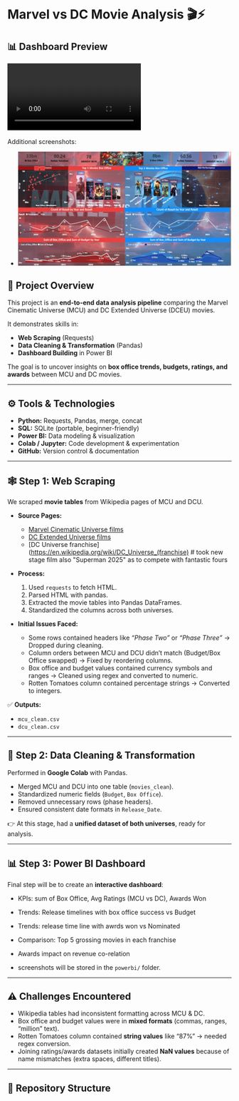# Marvel vs DC Movie Analysis 🎬⚡  

## 📊 Dashboard Preview

![Dashboard](data/videomcdc.mp4)

Additional screenshots:
- ![](data/5.jpg)


## 📌 Project Overview  
This project is an **end-to-end data analysis pipeline** comparing the Marvel Cinematic Universe (MCU) and DC Extended Universe (DCEU) movies.  

It demonstrates skills in:  
- **Web Scraping** (Requests)  
- **Data Cleaning & Transformation** (Pandas)  
- **Dashboard Building** in Power BI  

The goal is to uncover insights on **box office trends, budgets, ratings, and awards** between MCU and DC movies.  

---

## ⚙️ Tools & Technologies  
- **Python:** Requests, Pandas, merge, concat 
- **SQL:** SQLite (portable, beginner-friendly)  
- **Power BI:** Data modeling & visualization  
- **Colab / Jupyter:** Code development & experimentation  
- **GitHub:** Version control & documentation  

---

## 🕸️ Step 1: Web Scraping  
We scraped **movie tables** from Wikipedia pages of MCU and DCU.  

- **Source Pages:**  
  - [Marvel Cinematic Universe films](https://en.wikipedia.org/wiki/Marvel_Cinematic_Universe)  
  - [DC Extended Universe films](https://en.wikipedia.org/wiki/DC_Extended_Universe)
  - [DC Universe franchise](https://en.wikipedia.org/wiki/DC_Universe_(franchise) # took new stage film also "Superman 2025" as to compete with fantastic fours

- **Process:**  
  1. Used `requests` to fetch HTML.  
  2. Parsed HTML with pandas.  
  3. Extracted the movie tables into Pandas DataFrames.  
  4. Standardized the columns across both universes.  

- **Initial Issues Faced:**  
  - Some rows contained headers like *“Phase Two”* or *“Phase Three”* → Dropped during cleaning.  
  - Column orders between MCU and DCU didn’t match (Budget/Box Office swapped) → Fixed by reordering columns.  
  - Box office and budget values contained currency symbols and ranges → Cleaned using regex and converted to numeric.  
  - Rotten Tomatoes column contained percentage strings → Converted to integers.  

✅ **Outputs:**  
- `mcu_clean.csv`  
- `dcu_clean.csv`  

---

## 🧹 Step 2: Data Cleaning & Transformation  
Performed in **Google Colab** with Pandas.  

- Merged MCU and DCU into one table (`movies_clean`).  
- Standardized numeric fields (`Budget`, `Box Office`).  
- Removed unnecessary rows (phase headers).  
- Ensured consistent date formats in `Release_Date`.  

👉 At this stage, had a **unified dataset of both universes**, ready for analysis.  


---

## 📊 Step 3: Power BI Dashboard  
Final step will be to create an **interactive dashboard**:  
- KPIs:  sum of Box Office, Avg Ratings (MCU vs DC), Awards Won
- Trends: Release timelines with box office success vs Budget
- Trends: release time line with awrds won vs Nominated
- Comparison: Top 5 grossing movies in each franchise  
- Awards impact on revenue  co-relation

- screenshots will be stored in the `powerbi/` folder.  

---

## ⚠️ Challenges Encountered  
- Wikipedia tables had inconsistent formatting across MCU & DC.  
- Box office and budget values were in **mixed formats** (commas, ranges, “million” text).  
- Rotten Tomatoes column contained **string values** like “87%” → needed regex conversion.  
- Joining ratings/awards datasets initially created **NaN values** because of name mismatches (extra spaces, different titles).  

---

## 📂 Repository Structure  
